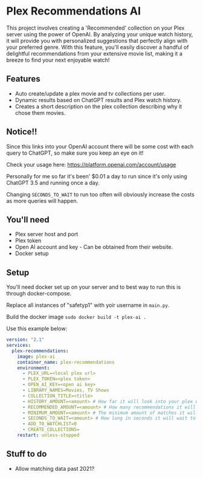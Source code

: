 # Plex Recommendations AI

This project involves creating a 'Recommended' collection on your Plex server using the power of OpenAI. 
By analyzing your unique watch history, it will provide you with personalized suggestions that perfectly align with your preferred genre. 
With this feature, you'll easily discover a handful of delightful recommendations from your extensive movie list, making it a breeze to find your next enjoyable watch!

## Features

- Auto create/update a plex movie and tv collections per user.
- Dynamic results based on ChatGPT results and Plex watch history.
- Creates a short description on the plex collection describing why it chose them movies.

## Notice!!

Since this links into your OpenAI account there will be some cost with each query to ChatGPT, so make sure you keep an eye on it!

Check your usage here: https://platform.openai.com/account/usage

Personally for me so far it's been' $0.01 a day to run since it's only using ChatGPT 3.5 and running once a day.

Changing `SECONDS_TO_WAIT` to run too often will obviously increase the costs as more queries will happen.

## You'll need

- Plex server host and port
- Plex token
- Open AI account and key - Can be obtained from their website.
- Docker setup

## Setup

You'll need docker set up on your server and to best way to run this is through docker-compose.

Replace all instances of "safetyp1" with yoir username in ```main.py```.

Build the docker image
```sudo docker build -t plex-ai .```

Use this example below:

```yaml
version: "2.1"
services:
  plex-recommendations:
    image: plex-ai
    container_name: plex-recommendations
    environment:
      - PLEX_URL=<local plex url>
      - PLEX_TOKEN=<plex token>
      - OPEN_AI_KEY=<open ai key>
      - LIBRARY_NAMES=Movies, TV Shows
      - COLLECTION_TITLE=<title>
      - HISTORY_AMOUNT=<amount> # How far it will look into your plex watch history
      - RECOMMENDED_AMOUNT=<amount> # How many recommendations it will request
      - MINIMUM_AMOUNT=<amount> # The minimum amount of matches it will need to create the collection
      - SECONDS_TO_WAIT=<amount> # How long in seconds it will wait to call again (default: 86400)
      - ADD_TO_WATCHLIST=0
      - CREATE_COLLECTIONS=
    restart: unless-stopped
```
## Stuff to do
- Allow matching data past 2021?
